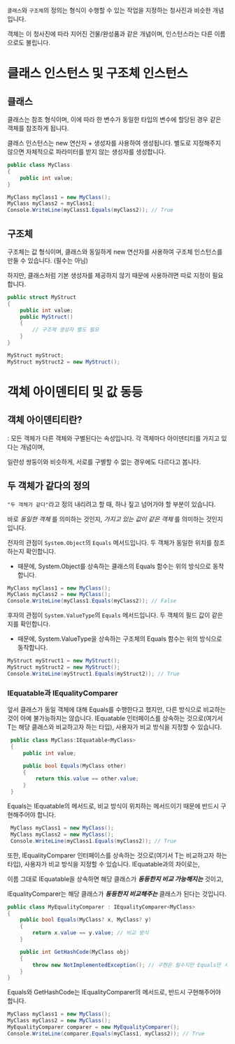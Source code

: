 `클래스`와 `구조체`의 정의는 형식이 수행할 수 있는 작업을 지정하는 청사진과 비슷한 개념입니다.

객체는 이 청사진에 따라 지어진 건물/완성품과 같은 개념이며, 인스턴스라는 다른 이름으로도 불립니다.

# 클래스 인스턴스 및 구조체 인스턴스
## 클래스
클래스는 참조 형식이며, 이에 따라 한 변수가 동일한 타입의 변수에 할당된 경우 같은 객체를 참조하게 됩니다.

클래스 인스턴스는 new 연산자 + 생성자를 사용하여 생성됩니다. 별도로 지정해주지 않으면 자체적으로 파라미터를 받지 않는 생성자를 생성합니다.
```cs
public class MyClass
{
    public int value;
}

MyClass myClass1 = new MyClass();
MyClass myClass2 = myClass1; 
Console.WriteLine(myClass1.Equals(myClass2)); // True
```

## 구조체
구조체는 값 형식이며, 클래스와 동일하게 new 연산자를 사용하여 구조체 인스턴스를 만들 수 있습니다. (필수는 아님)

하지만, 클래스처럼 기본 생성자를 제공하지 않기 때문에 사용하려면 따로 지정이 필요합니다. 
```cs
public struct MyStruct
{
    public int value;
    public MyStruct()
    {
        // 구조체 생성자 별도 필요
    }
}

MyStruct myStruct;
MyStruct myStruct2 = new MyStruct();
```
# 객체 아이덴티티 및 값 동등 
## 객체 아이덴티티란?
: 모든 객체가 다른 객체와 구별된다는 속성입니다. 각 객체마다 아이덴티티를 가지고 있다는 개념이며,

일란성 쌍둥이와 비슷하게, 서로를 구별할 수 없는 경우에도 다르다고 봅니다.

## 두 객체가 같다의 정의
`"두 객체가 같다"`라고 정의 내리려고 할 때, 하나 짚고 넘어가야 할 부분이 있습니다.

바로 _동일한 객체_ 를 의미하는 것인지, _가지고 있는 값이 같은 객체_ 를 의미하는 것인지 입니다.

전자의 관점이 `System.Object`의 `Equals` 메서드입니다. 두 객체가 동일한 위치를 참조하는지 확인합니다.
- 때문에, System.Object를 상속하는 클래스의 Equals 함수는 위의 방식으로 동작합니다.
```cs
MyClass myClass1 = new MyClass();
MyClass myClass2 = new MyClass();
Console.WriteLine(myClass1.Equals(myClass2)); // False
```
후자의 관점이 `System.ValueType`의 `Equals` 메서드입니다. 두 객체의 필드 값이 같은지를 확인합니다.
- 때문에, System.ValueType을 상속하는 구조체의 Equals 함수는 위의 방식으로 동작합니다.
```cs
MyStruct myStruct1 = new MyStruct();
MyStruct myStruct2 = new MyStruct();
Console.WriteLine(myStruct1.Equals(myStruct2)); // True
```

### IEquatable<T>과 IEqualityComparer<T>
앞서 클래스가 동일 객체에 대해 Equals를 수행한다고 했지만, 다른 방식으로 비교하는 것이 아예 불가능하지는 않습니다.
IEquatable<T> 인터페이스를 상속하는 것으로(여기서 T는 해당 클래스와 비교하고자 하는 타입), 사용자가 비교 방식을 지정할 수 있습니다.
```cs
 public class MyClass:IEquatable<MyClass>
 {
     public int value;

     public bool Equals(MyClass other) 
     {
         return this.value == other.value;
     }
 }
```
Equals는 IEquatable의 메서드로, 비교 방식이 위치하는 메서드이기 때문에 반드시 구현해주어야 합니다.
```cs
 MyClass myClass1 = new MyClass();
 MyClass myClass2 = new MyClass();
 Console.WriteLine(myClass1.Equals(myClass2)); // True
```
또한, IEqualityComparer<T> 인터페이스를 상속하는 것으로(여기서 T는 비교하고자 하는 타입), 사용자가 비교 방식을 지정할 수 있습니다.
IEquatable과의 차이로는, 

이름 그대로 IEquatable을 상속하면 해당 클래스가 **_동등한지 비교 가능해지는_** 것이고,

IEqualityComparer는 해당 클래스가 **_동등한지 비교해주는_** 클래스가 된다는 것입니다.
```cs
public class MyEqualityComparer : IEqualityComparer<MyClass>
{
    public bool Equals(MyClass? x, MyClass? y)
    {
        return x.value == y.value; // 비교 방식
    }

    public int GetHashCode(MyClass obj)
    {
        throw new NotImplementedException(); // 구현은 필수지만 Equals만 사용하고자 하면 내용은 자유
    }
}
```
Equals와 GetHashCode는 IEqualityComparer의 메서드로, 반드시 구현해주어야 합니다.
```cs
MyClass myClass1 = new MyClass();
MyClass myClass2 = new MyClass();
MyEqualityComparer comparer = new MyEqualityComparer();
Console.WriteLine(comparer.Equals(myClass1, myClass2)); // True
```

